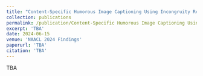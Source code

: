 ```yaml
---
title: "Content-Specific Humorous Image Captioning Using Incongruity Resolution Chain-of-Thought"
collection: publications
permalink: /publication/Content-Specific Humorous Image Captioning Using Incongruity Resolution Chain-of-Thought
excerpt: 'TBA'
date: 2024-06-15
venue: 'NAACL 2024 Findings'
paperurl: 'TBA'
citation: 'TBA'
---
```


TBA